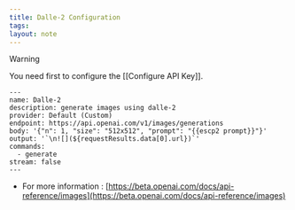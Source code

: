 ```yaml
---
title: Dalle-2 Configuration
tags: 
layout: note 
---
```

> [!warning]
> You need first to configure the [[Configure API Key]]. 

```
---
name: Dalle-2
description: generate images using dalle-2
provider: Default (Custom)
endpoint: https://api.openai.com/v1/images/generations
body: '{"n": 1, "size": "512x512", "prompt": "{{escp2 prompt}}"}'
output: '`\n![](${requestResults.data[0].url})`'
commands:
  - generate
stream: false
---
```

* For more information : [https://beta.openai.com/docs/api-reference/images](https://beta.openai.com/docs/api-reference/images)